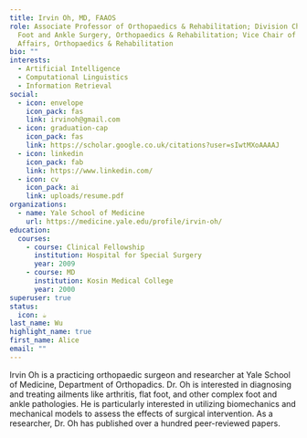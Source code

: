 ```yaml
---
title: Irvin Oh, MD, FAAOS
role: Associate Professor of Orthopaedics & Rehabilitation; Division Chief of
  Foot and Ankle Surgery, Orthopaedics & Rehabilitation; Vice Chair of Clinical
  Affairs, Orthopaedics & Rehabilitation
bio: ""
interests:
  - Artificial Intelligence
  - Computational Linguistics
  - Information Retrieval
social:
  - icon: envelope
    icon_pack: fas
    link: irvinoh@gmail.com
  - icon: graduation-cap
    icon_pack: fas
    link: https://scholar.google.co.uk/citations?user=sIwtMXoAAAAJ
  - icon: linkedin
    icon_pack: fab
    link: https://www.linkedin.com/
  - icon: cv
    icon_pack: ai
    link: uploads/resume.pdf
organizations:
  - name: Yale School of Medicine
    url: https://medicine.yale.edu/profile/irvin-oh/
education:
  courses:
    - course: Clinical Fellowship
      institution: Hospital for Special Surgery
      year: 2009
    - course: MD
      institution: Kosin Medical College
      year: 2000
superuser: true
status:
  icon: ☕️
last_name: Wu
highlight_name: true
first_name: Alice
email: ""
---
```

Irvin Oh is a practicing orthopaedic surgeon and researcher at Yale School of Medicine, Department of Orthopadics. Dr. Oh is interested in diagnosing and treating ailments like arthritis, flat foot, and other complex foot and ankle pathologies. He is particularly interested in utilizing biomechanics and mechanical models to assess the effects of surgical intervention. As a researcher, Dr. Oh has published over a hundred peer-reviewed papers.